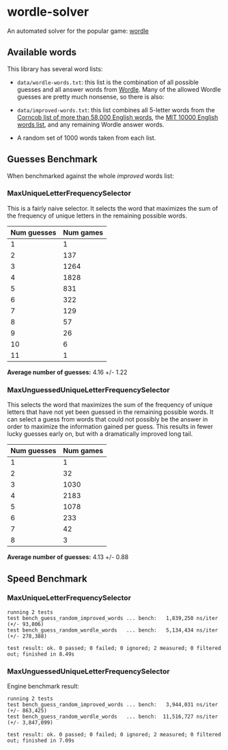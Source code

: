 # wordle-solver

An automated solver for the popular game: [wordle](https://www.powerlanguage.co.uk/wordle/)

## Available words

This library has several word lists:

*  `data/wordle-words.txt`: this list is the combination of all possible guesses and all answer words from [Wordle](https://www.powerlanguage.co.uk/wordle/). Many of the allowed Wordle guesses are pretty much nonsense, so there is also:

*  `data/improved-words.txt`: this list combines all 5-letter words from the [Corncob list of more than 58,000 English words](http://www.mieliestronk.com/wordlist.html), the [MIT 10000 English words list](https://www.mit.edu/~ecprice/wordlist.10000), and any remaining Wordle answer words.

*  A random set of 1000 words taken from each list.

## Guesses Benchmark

When benchmarked against the whole *improved* words list:

### MaxUniqueLetterFrequencySelector

This is a fairly naive selector. It selects the word that maximizes the sum of the frequency of
unique letters in the remaining possible words.

|Num guesses|Num games|
|-----------|---------|
|1|1|
|2|137|
|3|1264|
|4|1828|
|5|831|
|6|322|
|7|129|
|8|57|
|9|26|
|10|6|
|11|1|

**Average number of guesses:** 4.16 +/- 1.22

### MaxUnguessedUniqueLetterFrequencySelector

This selects the word that maximizes the sum of the frequency of unique letters that have not yet
been guessed in the remaining possible words. It can select a guess from words that could not
possibly be the answer in order to maximize the information gained per guess. This results in fewer
lucky guesses early on, but with a dramatically improved long tail. 

|Num guesses|Num games|
|-----------|---------|
|1|1|
|2|32|
|3|1030|
|4|2183|
|5|1078|
|6|233|
|7|42|
|8|3|

**Average number of guesses:** 4.13 +/- 0.88

## Speed Benchmark

### MaxUniqueLetterFrequencySelector

```
running 2 tests
test bench_guess_random_improved_words ... bench:   1,839,250 ns/iter (+/- 93,806)
test bench_guess_random_wordle_words   ... bench:   5,134,434 ns/iter (+/- 278,388)

test result: ok. 0 passed; 0 failed; 0 ignored; 2 measured; 0 filtered out; finished in 8.49s
```

### MaxUnguessedUniqueLetterFrequencySelector

Engine benchmark result:

```
running 2 tests
test bench_guess_random_improved_words ... bench:   3,944,031 ns/iter (+/- 863,425)
test bench_guess_random_wordle_words   ... bench:  11,516,727 ns/iter (+/- 3,847,099)

test result: ok. 0 passed; 0 failed; 0 ignored; 2 measured; 0 filtered out; finished in 7.09s
```
